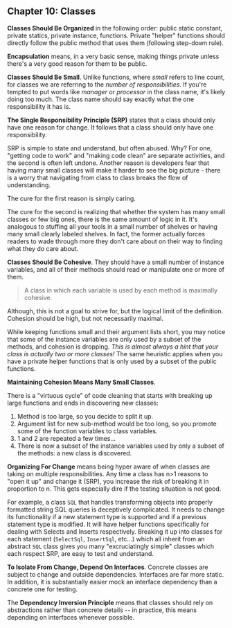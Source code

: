 ## Chapter 10: Classes

**Classes Should Be Organized** in the following order: public static constant, private statics, private instance, functions. Private "helper" functions should directly follow the public method that uses them (following step-down rule).

**Encapsulation** means, in a very basic sense, making things private unless there's a very good reason for them to be public.

**Classes Should Be Small**. Unlike functions, where *small* refers to line count, for classes we are referring to the *number of responsibilities*. If you're tempted to put words like *manager* or *processor* in the class name, it's likely doing too much. The class name should say exactly what the one responsibility it has is.

**The Single Responsibility Principle (SRP)** states that a class should only have one reason for change. It follows that a class should only have one responsibility. 

SRP is simple to state and understand, but often abused. Why? For one, "getting code to work" and "making code clean" are separate activities, and the second is often left undone. Another reason is developers fear that having many small classes will make it harder to see the big picture - there is a worry that navigating from class to class breaks the flow of understanding. 

The cure for the first reason is simply caring.

The cure for the second is realizing that whether the system has many small classes or few big ones, there is the same amount of logic in it. It's analogous to stuffing all your tools in a small number of shelves or having many small clearly labeled shelves. In fact, the former actually forces readers to wade through more they don't care about on their way to finding what they do care about. 

**Classes Should Be Cohesive**. They should have a small number of instance variables, and all of their methods should read or manipulate one or more of them.

>A class in which each variable is used by each method is maximally cohesive.

Although, this is not a goal to strive for, but the logical limit of the definition. Cohesion should be high, but not necessarily maximal.

While keeping functions small and their argument lists short, you may notice that some of the instance variables are only used by a subset of the methods, and cohesion is dropping. *This is almost always a hint that your class is actually two or more classes!* The same heuristic applies when you have a private helper functions that is only used by a subset of the public functions.

**Maintaining Cohesion Means Many Small Classes**.

There is a "virtuous cycle" of code cleaning that starts with breaking up large functions and ends in discovering new classes:

1. Method is too large, so you decide to split it up.
2. Argument list for new sub-method would be too long, so you promote some of the function variables to class variables.
3. 1 and 2 are repeated a few times...
4. There is now a subset of the instance variables used by only a subset of the methods: a new class is discovered.

**Organizing For Change** means being hyper aware of when classes are taking on multiple responsibilities. Any time a class has n>1 reasons to "open it up" and change it (SRP), you increase the risk of breaking it in proportion to n. This gets especially dire if the testing situation is not good.

For example, a class `SQL` that handles transforming objects into properly formatted string SQL queries is deceptively complicated. It needs to change its functionality if a new statement type is supported and if a previous statement type is modified. It will have helper functions specifically for dealing with Selects and Inserts respectively. Breaking it up into classes for each statement (`SelectSql`, `InsertSql`, etc...) which all inherit from an abstract `SQL` class gives you many "excruciatingly simple" classes which each respect SRP, are easy to test and understand.

**To Isolate From Change, Depend On Interfaces**. Concrete classes are subject to change and outside dependencies. Interfaces are far more static. In addition, it is substantially easier mock an interface dependency than a concrete one for testing.

The **Dependency Inversion Principle** means that classes should rely on abstractions rather than concrete details -- in practice, this means depending on interfaces whenever possible.
